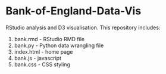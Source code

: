 # Bank-of-England-Data-Vis
RStudio analysis and D3 visualisation.  This repository includes:

1. bank.rmd - RStudio RMD file
2. bank.py - Python data wrangling file
3. index.html - home page
4. bank.js - javascript
5. bank.css - CSS styling

